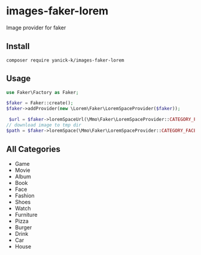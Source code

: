 # images-faker-lorem
Image provider for faker

## Install
<code>composer require yanick-k/images-faker-lorem</code>


## Usage 
```php
use Faker\Factory as Faker;

$faker = Faker::create();
$faker->addProvider(new \Lorem\Faker\LoremSpaceProvider($faker));

 $url = $faker->loremSpaceUrl(\Mmo\Faker\LoremSpaceProvider::CATEGORY_FACE); // https://api.lorem.space/image/face?w=640&h=480
// download image to tmp dir
$path = $faker->loremSpace(\Mmo\Faker\LoremSpaceProvider::CATEGORY_FACE)
 ```

## All Categories

- Game
- Movie
- Album
- Book
- Face
- Fashion
- Shoes
- Watch
- Furniture
- Pizza
- Burger
- Drink
- Car
- House
